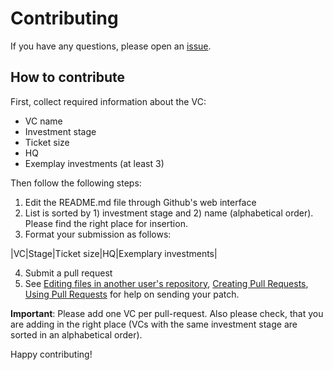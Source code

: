 # Contributing

If you have any questions, please open an [issue](https://github.com/CrowdDotDev/awesome-oss-investors/issues).

## How to contribute
First, collect required information about the VC: 
  - VC name 
  - Investment stage
  - Ticket size
  - HQ
  - Exemplay investments (at least 3)

Then follow the following steps:

1. Edit the README.md file through Github's web interface
2. List is sorted by 1) investment stage and 2) name (alphabetical order). Please find the right place for insertion.
3. Format your submission as follows:
        
|VC|Stage|Ticket size|HQ|Exemplary investments|

4. Submit a pull request
5. See [Editing files in another user's repository](https://help.github.com/articles/editing-files-in-another-user-s-repository/), [Creating Pull Requests](https://help.github.com/articles/creating-a-pull-request/), [Using Pull Requests](https://help.github.com/articles/using-pull-requests/) for help on sending your patch.

**Important**: Please add one VC per pull-request. Also please check, that you are adding in the right place (VCs with the same investment stage are sorted in an alphabetical order).

Happy contributing!
